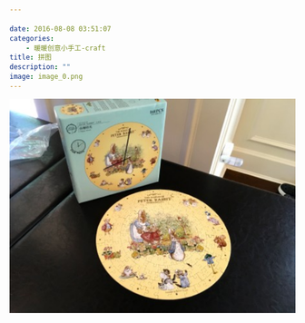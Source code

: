 ```yaml
---

date: 2016-08-08 03:51:07
categories:
    - 暖暖创意小手工-craft
title: 拼图
description: ""
image: image_0.png
---
```


![](image_0.png)